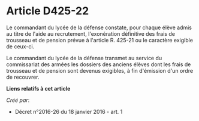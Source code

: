 # Article D425-22

Le commandant du lycée de la défense constate, pour chaque élève admis au titre de l'aide au recrutement, l'exonération
définitive des frais de trousseau et de pension prévue à l'article R. 425-21 ou le caractère exigible de ceux-ci.

Le commandant du lycée de la défense transmet au service du commissariat des armées les dossiers des anciens élèves dont les
frais de trousseau et de pension sont devenus exigibles, à fin d'émission d'un ordre de recouvrer.

**Liens relatifs à cet article**

_Créé par_:

  - Décret n°2016-26 du 18 janvier 2016 - art. 1
